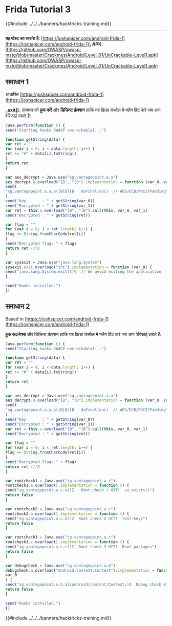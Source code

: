 # Frida Tutorial 3

{{#include ../../../banners/hacktricks-training.md}}


---

**यह पोस्ट का सारांश है**: [https://joshspicer.com/android-frida-1](https://joshspicer.com/android-frida-1)\
**APK**: [https://github.com/OWASP/owasp-mstg/blob/master/Crackmes/Android/Level_01/UnCrackable-Level1.apk](https://github.com/OWASP/owasp-mstg/blob/master/Crackmes/Android/Level_01/UnCrackable-Level1.apk)

## समाधान 1

आधारित [https://joshspicer.com/android-frida-1](https://joshspicer.com/android-frida-1)

**\_exit()**\_ फ़ंक्शन को **हुक करें** और **डिक्रिप्ट फ़ंक्शन** ताकि यह फ्रिडा कंसोल में फ्लैग प्रिंट करे जब आप वेरिफाई दबाते हैं:
```javascript
Java.perform(function () {
send("Starting hooks OWASP uncrackable1...")

function getString(data) {
var ret = ""
for (var i = 0; i < data.length; i++) {
ret += "#" + data[i].toString()
}
return ret
}

var aes_decrypt = Java.use("sg.vantagepoint.a.a")
aes_decrypt.a.overload("[B", "[B").implementation = function (var_0, var_1) {
send(
"sg.vantagepoint.a.a.a([B[B)[B   doFinal(enc)  // AES/ECB/PKCS7Padding"
)
send("Key       : " + getString(var_0))
send("Encrypted : " + getString(var_1))
var ret = this.a.overload("[B", "[B").call(this, var_0, var_1)
send("Decrypted : " + getString(ret))

var flag = ""
for (var i = 0; i < ret.length; i++) {
flag += String.fromCharCode(ret[i])
}
send("Decrypted flag: " + flag)
return ret //[B
}

var sysexit = Java.use("java.lang.System")
sysexit.exit.overload("int").implementation = function (var_0) {
send("java.lang.System.exit(I)V  // We avoid exiting the application  :)")
}

send("Hooks installed.")
})
```
## समाधान 2

Based in [https://joshspicer.com/android-frida-1](https://joshspicer.com/android-frida-1)

**हुक रूटचेक्स** और डिक्रिप्ट फ़ंक्शन ताकि यह फ्रिडा कंसोल में फ्लैग प्रिंट करे जब आप वेरिफाई दबाते हैं:
```javascript
Java.perform(function () {
send("Starting hooks OWASP uncrackable1...")

function getString(data) {
var ret = ""
for (var i = 0; i < data.length; i++) {
ret += "#" + data[i].toString()
}
return ret
}

var aes_decrypt = Java.use("sg.vantagepoint.a.a")
aes_decrypt.a.overload("[B", "[B").implementation = function (var_0, var_1) {
send(
"sg.vantagepoint.a.a.a([B[B)[B   doFinal(enc)  // AES/ECB/PKCS7Padding"
)
send("Key       : " + getString(var_0))
send("Encrypted : " + getString(var_1))
var ret = this.a.overload("[B", "[B").call(this, var_0, var_1)
send("Decrypted : " + getString(ret))

var flag = ""
for (var i = 0; i < ret.length; i++) {
flag += String.fromCharCode(ret[i])
}
send("Decrypted flag: " + flag)
return ret //[B
}

var rootcheck1 = Java.use("sg.vantagepoint.a.c")
rootcheck1.a.overload().implementation = function () {
send("sg.vantagepoint.a.c.a()Z   Root check 1 HIT!  su.exists()")
return false
}

var rootcheck2 = Java.use("sg.vantagepoint.a.c")
rootcheck2.b.overload().implementation = function () {
send("sg.vantagepoint.a.c.b()Z  Root check 2 HIT!  test-keys")
return false
}

var rootcheck3 = Java.use("sg.vantagepoint.a.c")
rootcheck3.c.overload().implementation = function () {
send("sg.vantagepoint.a.c.c()Z  Root check 3 HIT!  Root packages")
return false
}

var debugcheck = Java.use("sg.vantagepoint.a.b")
debugcheck.a.overload("android.content.Context").implementation = function (
var_0
) {
send("sg.vantagepoint.a.b.a(Landroid/content/Context;)Z  Debug check HIT! ")
return false
}

send("Hooks installed.")
})
```
{{#include ../../../banners/hacktricks-training.md}}
